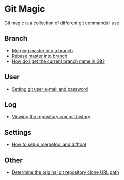 # Git Magic
Git magic is a collection of different git commands I use

## Branch
- <a href="/merge-master-into-branch">Merging master into a branch</a>
- <a href="/rebase-master-into-branch">Rebase master into branch</a>
- <a href="/get-current-git-branch-name">How do I get the current branch name in Git?</a>

## User
- <a href="/set-git-email-and-name">Setting git user e-mail and password</a>

## Log
- <a href="/viewing-the-commit-history">Viewing the repository commit history</a>

## Settings
- <a href="/setup-git-mergetool-and-git-difftool">How to setup mergetool and difftool</a>

## Other
- <a href="/determine-original-git-repo-url">Determine the original git repository clone URL path</a>

